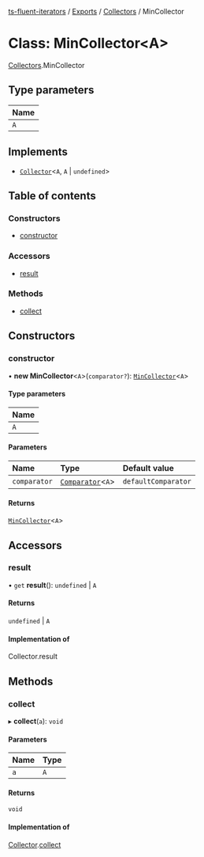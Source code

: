 [ts-fluent-iterators](../README.md) / [Exports](../modules.md) / [Collectors](../modules/Collectors.md) / MinCollector

# Class: MinCollector\<A\>

[Collectors](../modules/Collectors.md).MinCollector

## Type parameters

| Name |
| :------ |
| `A` |

## Implements

- [`Collector`](../interfaces/Collectors.Collector.md)\<`A`, `A` \| `undefined`\>

## Table of contents

### Constructors

- [constructor](Collectors.MinCollector.md#constructor)

### Accessors

- [result](Collectors.MinCollector.md#result)

### Methods

- [collect](Collectors.MinCollector.md#collect)

## Constructors

### constructor

• **new MinCollector**\<`A`\>(`comparator?`): [`MinCollector`](Collectors.MinCollector.md)\<`A`\>

#### Type parameters

| Name |
| :------ |
| `A` |

#### Parameters

| Name | Type | Default value |
| :------ | :------ | :------ |
| `comparator` | [`Comparator`](../modules.md#comparator)\<`A`\> | `defaultComparator` |

#### Returns

[`MinCollector`](Collectors.MinCollector.md)\<`A`\>

## Accessors

### result

• `get` **result**(): `undefined` \| `A`

#### Returns

`undefined` \| `A`

#### Implementation of

Collector.result

## Methods

### collect

▸ **collect**(`a`): `void`

#### Parameters

| Name | Type |
| :------ | :------ |
| `a` | `A` |

#### Returns

`void`

#### Implementation of

[Collector](../interfaces/Collectors.Collector.md).[collect](../interfaces/Collectors.Collector.md#collect)
